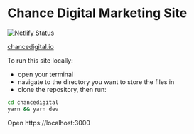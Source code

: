 # Chance Digital Marketing Site

[![Netlify Status](https://api.netlify.com/api/v1/badges/a00bda06-a9c4-4520-b535-be8ebf6ae5b0/deploy-status)](https://app.netlify.com/sites/clever-albattani-1e93a2/deploys)

[chancedigital.io](https://chancedigital.io)

To run this site locally:
- open your terminal
- navigate to the directory you want to store the files in
- clone the repository, then run:

```bash
cd chancedigital
yarn && yarn dev
```

Open https://localhost:3000
